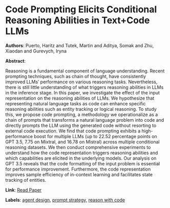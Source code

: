 # Code Prompting Elicits Conditional Reasoning Abilities in Text+Code LLMs

**Authors**: Puerto, Haritz and Tutek, Martin and Aditya, Somak and Zhu, Xiaodan and Gurevych, Iryna

**Abstract**:

Reasoning is a fundamental component of language understanding. Recent prompting techniques, such as chain of thought, have consistently improved LLMs’ performance on various reasoning tasks. Nevertheless, there is still little understanding of what triggers reasoning abilities in LLMs in the inference stage. In this paper, we investigate the effect of the input representation on the reasoning abilities of LLMs. We hypothesize that representing natural language tasks as code can enhance specific reasoning abilities such as entity tracking or logical reasoning. To study this, we propose code prompting, a methodology we operationalize as a chain of prompts that transforms a natural language problem into code and directly prompts the LLM using the generated code without resorting to external code execution. We find that code prompting exhibits a high-performance boost for multiple LLMs (up to 22.52 percentage points on GPT 3.5, 7.75 on Mixtral, and 16.78 on Mistral) across multiple conditional reasoning datasets. We then conduct comprehensive experiments to understand how the code representation triggers reasoning abilities and which capabilities are elicited in the underlying models. Our analysis on GPT 3.5 reveals that the code formatting of the input problem is essential for performance improvement. Furthermore, the code representation improves sample efficiency of in-context learning and facilitates state tracking of entities.

**Link**: [Read Paper](https://aclanthology.org/2024.emnlp-main.629)

**Labels**: [agent design](../../labels/agent_design.md), [prompt strategy](../../labels/prompt_strategy.md), [reason with code](../../labels/reason_with_code.md)
